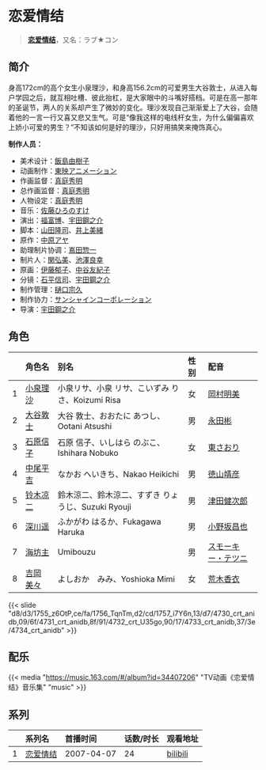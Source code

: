 # 恋爱情结


> <u>**[恋爱情结](https://bgm.tv/subject/2940)**</u>，又名：ラブ★コン

## 简介

身高172cm的高个女生小泉理沙，和身高156.2cm的可爱男生大谷敦士，从进入每户学园之后，就互相吐槽、彼此抬杠，是大家眼中的斗嘴好搭档。可是在高一那年的圣诞节，两人的关系却产生了微妙的变化。理沙发现自己渐渐爱上了大谷，会随着他的一言一行又喜又悲又生气。可是“像我这样的电线杆女生，为什么偏偏喜欢上娇小可爱的男生？”不知该如何是好的理沙，只好用搞笑来掩饰真心。

**制作人员：**
- 美术设计：[飯島由樹子](https://bgm.tv/person/12985)
- 动画制作：[東映アニメーション](https://bgm.tv/person/3045)
- 作画监督：[真庭秀明](https://bgm.tv/person/3068)
- 总作画监督：[真庭秀明](https://bgm.tv/person/3068)
- 人物设定：[真庭秀明](https://bgm.tv/person/3068)
- 音乐：[佐藤ひろのすけ](https://bgm.tv/person/31875)
- 演出：[福富博](https://bgm.tv/person/311)、[宇田鋼之介](https://bgm.tv/person/291)
- 脚本：[山田隆司](https://bgm.tv/person/1011)、[井上美緒](https://bgm.tv/person/14854)
- 原作：[中原アヤ](https://bgm.tv/person/3396)
- 助理制片协调：[嶌田惣一](https://bgm.tv/person/19623)
- 制片人：[関弘美](https://bgm.tv/person/1186)、[池澤良幸](https://bgm.tv/person/66501)
- 原画：[伊藤郁子](https://bgm.tv/person/458)、[中谷友紀子](https://bgm.tv/person/13189)
- 分镜：[石平信司](https://bgm.tv/person/2148)、[宇田鋼之介](https://bgm.tv/person/291)
- 制作管理：[樋口宗久](https://bgm.tv/person/37013)
- 制作协力：[サンシャインコーポレーション](https://bgm.tv/person/57271)
- 导演：[宇田鋼之介](https://bgm.tv/person/291)

## 角色

|     |   角色名   |   别名  | 性别 |  配音  |
|:--- |:------  |:----      |:---  |:--   |
| 1 | [小泉理沙](https://bgm.tv/character/1755) | 小泉リサ、小泉 リサ、こいずみ りさ、Koizumi Risa | 女 | [岡村明美](https://bgm.tv/person/4170) |
| 2 | [大谷敦士](https://bgm.tv/character/1756) | 大谷 敦士、おおたに あつし、Ootani Atsushi | 男 | [永田彬](https://bgm.tv/person/4911) |
| 3 | [石原信子](https://bgm.tv/character/1757) | 石原 信子、いしはら のぶこ、Ishihara Nobuko | 女 | [東さおり](https://bgm.tv/person/19868) |
| 4 | [中尾平吉](https://bgm.tv/character/4730) | なかお へいきち、Nakao Heikichi | 男 | [徳山靖彦](https://bgm.tv/person/4913) |
| 5 | [铃木凉二](https://bgm.tv/character/4731) | 鈴木涼二、鈴木涼二、すずき りょうじ、Suzuki Ryouji | 男 | [津田健次郎](https://bgm.tv/person/3977) |
| 6 | [深川遥](https://bgm.tv/character/4732) | ふかがわ はるか、Fukagawa Haruka | 男 | [小野坂昌也](https://bgm.tv/person/3978) |
| 7 | [海坊主](https://bgm.tv/character/4733) | Umibouzu | 男 | [スモーキー・テツニ](https://bgm.tv/person/4912) |
| 8 | [吉岡美々](https://bgm.tv/character/4734) | よしおか　みみ、Yoshioka Mimi | 女 | [荒木香衣](https://bgm.tv/person/4316) |

{{< slide "d8/d3/1755_z6OtP,ce/fa/1756_TqnTm,d2/cd/1757_i7Y6n,13/d7/4730_crt_anidb,09/6f/4731_crt_anidb,8f/91/4732_crt_U35go,90/17/4733_crt_anidb,37/3e/4734_crt_anidb" >}}

## 配乐

{{< media "https://music.163.com/#/album?id=34407206"
"TV动画《恋爱情结》音乐集" 
"music" >}}
## 系列

|     |   系列名   |   首播时间  | 话数/时长  | 观看地址 |
|:---  |:------    |:----      |:---       |:---  |
| 1 |[恋爱情结](https://bgm.tv/subject/2940)| 2007-04-07 | 24 | [bilibili](https://www.bilibili.com/bangumi/play/ep92785)  |


